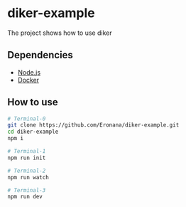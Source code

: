 # diker-example
The project shows how to use diker

## Dependencies
- [Node.js](https://nodejs.org)
- [Docker](https://www.docker.com)

## How to use
```bash
# Terminal-0
git clone https://github.com/Eronana/diker-example.git
cd diker-example
npm i

# Terminal-1
npm run init

# Terminal-2
npm run watch

# Terminal-3
npm run dev
```
